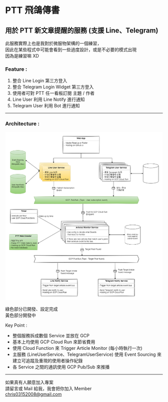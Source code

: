 # PTT 飛鴿傳書

## 用於 PTT 新文章提醒的服務 (支援 Line、Telegram) 
此服務實際上也是我對於微服物架構的一個練習，  
因此在某些程式中可能會看到一些過度設計，或是不必要的模式出現  
因為是練習嘛 XD

### Feature :  
1. 整合 Line Login 第三方登入
2. 整合 Telegram Login Widget 第三方登入
3. 使用者可對 PTT 任一看板訂閱 主題 / 作者
4. Line User 利用 Line Notify 進行通知
5. Telegram User 利用 Bot 進行通知

--- 


### Architecture :
![aaa](Architecture.drawio.png)

綠色部分已開發、設定完成  
黃色部分開發中

Key Point :  
- 整個服務拆成數個 Service 並放在 GCP 
- 基本上均使用 GCP Cloud Run 來節省費用
- 使用 Cloud Function 來 Trigger Article Monitor (每小時執行一次)
- 主服務 (LineUserService、TelegramUserService) 使用 Event Sourcing 來建立可追蹤及重現的使用者操作紀錄
- 各 Service 之間的通訊使用 GCP Pub/Sub 來推播

---

如果真有人願意加入專案  
請留言或 Mail 給我，我會把你加入 Member   
chris03152008@gmail.com